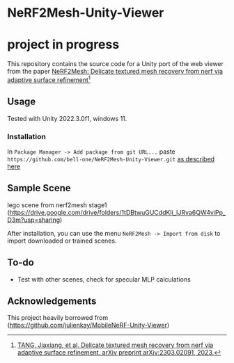 # NeRF2Mesh-Unity-Viewer

# project in progress 

This repository contains the source code for a Unity port of the web viewer from the paper [NeRF2Mesh: Delicate textured mesh recovery from nerf via adaptive surface refinement](https://github.com/ashawkey/nerf2mesh/)[^1]

## Usage
Tested with Unity 2022.3.0f1, windows 11.

### Installation

In `Package Manager -> Add package from git URL...` paste `https://github.com/bell-one/NeRF2Mesh-Unity-Viewer.git` [as described here](https://docs.unity3d.com/Manual/upm-ui-giturl)


## Sample Scene
lego scene from nerf2mesh stage1 (https://drive.google.com/drive/folders/1tDBtwuGUCddKIi_IJRya6QW4viPp_D3m?usp=sharing)

After installation, you can use the menu `NeRF2Mesh -> Import from disk` to import downloaded or trained scenes.

## To-do

- Test with other scenes, check for specular MLP calculations


## Acknowledgements

This project heavily borrowed from (https://github.com/julienkay/MobileNeRF-Unity-Viewer)

[^1]: [TANG, Jiaxiang, et al. Delicate textured mesh recovery from nerf via adaptive surface refinement. arXiv preprint arXiv:2303.02091, 2023.](https://https://github.com/ashawkey/nerf2mesh/)
